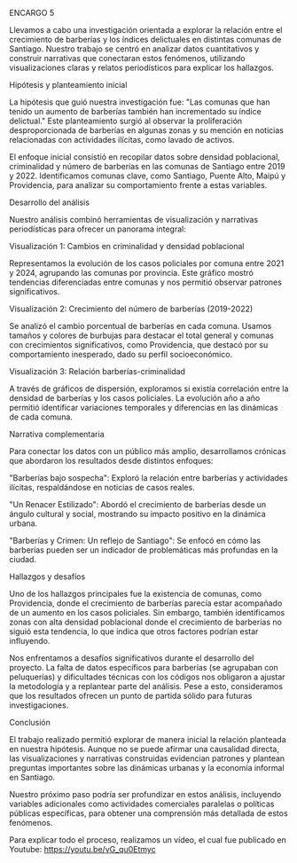 ENCARGO 5

Llevamos a cabo una investigación orientada a explorar la relación entre el crecimiento de barberías y los índices delictuales en distintas comunas de Santiago. Nuestro trabajo se centró en analizar datos cuantitativos y construir narrativas que conectaran estos fenómenos, utilizando visualizaciones claras y relatos periodísticos para explicar los hallazgos. 

Hipótesis y planteamiento inicial 

La hipótesis que guió nuestra investigación fue: "Las comunas que han tenido un aumento de barberías también han incrementado su índice delictual." Este planteamiento surgió al observar la proliferación desproporcionada de barberías en algunas zonas y su mención en noticias relacionadas con actividades ilícitas, como lavado de activos. 

El enfoque inicial consistió en recopilar datos sobre densidad poblacional, criminalidad y número de barberías en las comunas de Santiago entre 2019 y 2022. Identificamos comunas clave, como Santiago, Puente Alto, Maipú y Providencia, para analizar su comportamiento frente a estas variables. 

Desarrollo del análisis 

Nuestro análisis combinó herramientas de visualización y narrativas periodísticas para ofrecer un panorama integral: 

Visualización 1: Cambios en criminalidad y densidad poblacional 

 Representamos la evolución de los casos policiales por comuna entre 2021 y 2024, agrupando las comunas por provincia. Este gráfico mostró tendencias diferenciadas entre comunas y nos permitió observar patrones significativos. 

Visualización 2: Crecimiento del número de barberías (2019-2022) 

 Se analizó el cambio porcentual de barberías en cada comuna. Usamos tamaños y colores de burbujas para destacar el total general y comunas con crecimientos significativos, como Providencia, que destacó por su comportamiento inesperado, dado su perfil socioeconómico. 

Visualización 3: Relación barberías-criminalidad 

 A través de gráficos de dispersión, exploramos si existía correlación entre la densidad de barberías y los casos policiales. La evolución año a año permitió identificar variaciones temporales y diferencias en las dinámicas de cada comuna. 

Narrativa complementaria 

Para conectar los datos con un público más amplio, desarrollamos crónicas que abordaron los resultados desde distintos enfoques: 

"Barberías bajo sospecha": Exploró la relación entre barberías y actividades ilícitas, respaldándose en noticias de casos reales. 

"Un Renacer Estilizado": Abordó el crecimiento de barberías desde un ángulo cultural y social, mostrando su impacto positivo en la dinámica urbana. 

"Barberías y Crimen: Un reflejo de Santiago": Se enfocó en cómo las barberías pueden ser un indicador de problemáticas más profundas en la ciudad. 

Hallazgos y desafíos 

Uno de los hallazgos principales fue la existencia de comunas, como Providencia, donde el crecimiento de barberías parecía estar acompañado de un aumento en los casos policiales. Sin embargo, también identificamos zonas con alta densidad poblacional donde el crecimiento de barberías no siguió esta tendencia, lo que indica que otros factores podrían estar influyendo. 

Nos enfrentamos a desafíos significativos durante el desarrollo del proyecto. La falta de datos específicos para barberías (se agrupaban con peluquerías) y dificultades técnicas con los códigos nos obligaron a ajustar la metodología y a replantear parte del análisis. Pese a esto, consideramos que los resultados ofrecen un punto de partida sólido para futuras investigaciones. 

Conclusión 

El trabajo realizado permitió explorar de manera inicial la relación planteada en nuestra hipótesis. Aunque no se puede afirmar una causalidad directa, las visualizaciones y narrativas construidas evidencian patrones y plantean preguntas importantes sobre las dinámicas urbanas y la economía informal en Santiago. 

Nuestro próximo paso podría ser profundizar en estos análisis, incluyendo variables adicionales como actividades comerciales paralelas o políticas públicas específicas, para obtener una comprensión más detallada de estos fenómenos.  

Para explicar todo el proceso, realizamos un vídeo, el cual fue publicado en Youtube: https://youtu.be/vG_qu0Etmyc 